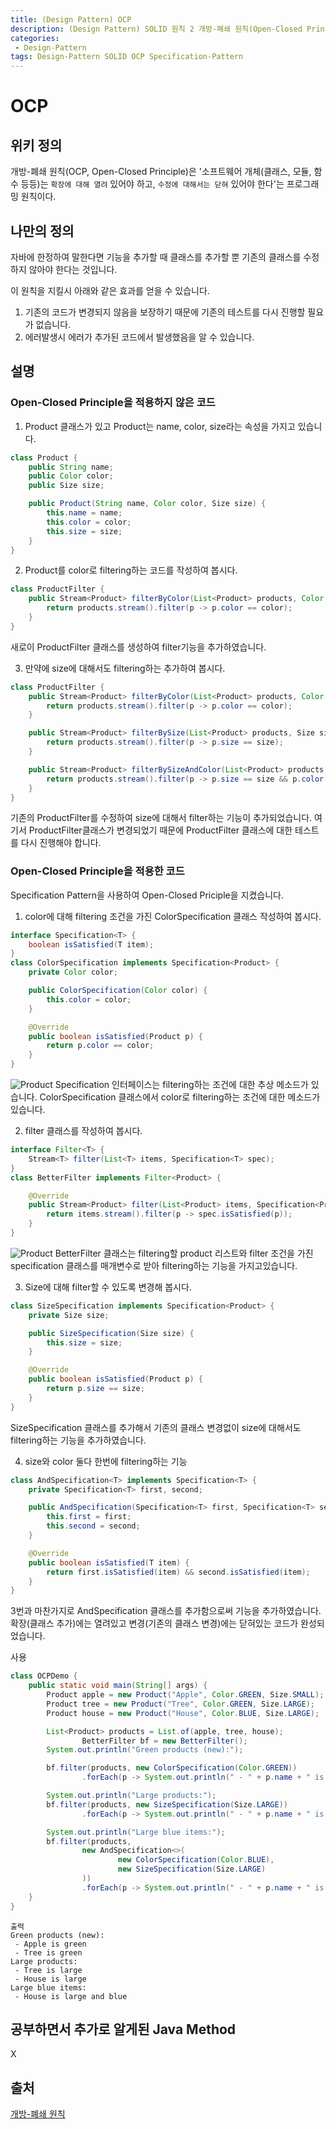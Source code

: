 ```yaml
---
title: (Design Pattern) OCP
description: (Design Pattern) SOLID 원칙 2 개방-폐쇄 원칙(Open-Closed Principle)에 대해 알아보자.
categories:
 - Design-Pattern
tags: Design-Pattern SOLID OCP Specification-Pattern
---
```

# OCP

## 위키 정의
개방-폐쇄 원칙(OCP, Open-Closed Principle)은 '소프트웨어 개체(클래스, 모듈, 함수 등등)는 `확장에 대해 열려` 있어야 하고, `수정에 대해서는 닫혀` 있어야 한다'는 프로그래밍 원칙이다.

## 나만의 정의
자바에 한정하여 말한다면 기능을 추가할 때 클래스를 추가할 뿐 기존의 클래스를 수정하지 않아야 한다는 것입니다.

이 원칙을 지킬시 아래와 같은 효과를 얻을 수 있습니다.
1. 기존의 코드가 변경되지 않음을 보장하기 때문에 기존의 테스트를 다시 진행할 필요가 없습니다.
2. 에러발생시 에러가 추가된 코드에서 발생했음을 알 수 있습니다.

## 설명
### Open-Closed Principle을 적용하지 않은 코드
1. Product 클래스가 있고 Product는 name, color, size라는 속성을 가지고 있습니다.

```java
class Product {
    public String name;
    public Color color;
    public Size size;

    public Product(String name, Color color, Size size) {
        this.name = name;
        this.color = color;
        this.size = size;
    }
}
```

2. Product를 color로 filtering하는 코드를 작성하여 봅시다.
```java
class ProductFilter {
    public Stream<Product> filterByColor(List<Product> products, Color color) {
        return products.stream().filter(p -> p.color == color);
    }
}
```
새로이 ProductFilter 클래스를 생성하여 filter기능을 추가하였습니다.

3. 만약에 size에 대해서도 filtering하는 추가하여 봅시다.
```java
class ProductFilter {
    public Stream<Product> filterByColor(List<Product> products, Color color) {
        return products.stream().filter(p -> p.color == color);
    }

    public Stream<Product> filterBySize(List<Product> products, Size size) {
        return products.stream().filter(p -> p.size == size);
    }

    public Stream<Product> filterBySizeAndColor(List<Product> products, Size size, Color color) {
        return products.stream().filter(p -> p.size == size && p.color == color);
    }
}
```
기존의 ProductFilter를 수정하여 size에 대해서 filter하는 기능이 추가되었습니다.
여기서 ProductFilter클래스가 변경되었기 때문에 ProductFilter 클래스에 대한 테스트를 다시 진행해야 합니다.

### Open-Closed Principle을 적용한 코드
Specification Pattern을 사용하여 Open-Closed Priciple을 지켰습니다.

1. color에 대해 filtering 조건을 가진 ColorSpecification 클래스 작성하여 봅시다.
```java
interface Specification<T> {
    boolean isSatisfied(T item);
}
class ColorSpecification implements Specification<Product> {
    private Color color;

    public ColorSpecification(Color color) {
        this.color = color;
    }

    @Override
    public boolean isSatisfied(Product p) {
        return p.color == color;
    }
}
```
![Product](https://raw.githubusercontent.com/Alencion/Alencion.github.io/master/assets/images/2020-06-25-OCP-1.PNG)
Specification 인터페이스는 filtering하는 조건에 대한 추상 메소드가 있습니다.
ColorSpecification 클래스에서 color로 filtering하는 조건에 대한 메소드가 있습니다.

2. filter 클래스를 작성하여 봅시다.
```java
interface Filter<T> {
    Stream<T> filter(List<T> items, Specification<T> spec);
}
class BetterFilter implements Filter<Product> {

    @Override
    public Stream<Product> filter(List<Product> items, Specification<Product> spec) {
        return items.stream().filter(p -> spec.isSatisfied(p));
    }
}
```
![Product](https://raw.githubusercontent.com/Alencion/Alencion.github.io/master/assets/images/2020-06-25-OCP-2.PNG)
BetterFilter 클래스는 filtering할 product 리스트와 filter 조건을 가진 specification 클래스를 매개변수로 받아 filtering하는 기능을 가지고있습니다.

3. Size에 대해 filter할 수 있도록 변경해 봅시다.
```java
class SizeSpecification implements Specification<Product> {
    private Size size;

    public SizeSpecification(Size size) {
        this.size = size;
    }

    @Override
    public boolean isSatisfied(Product p) {
        return p.size == size;
    }
}
```
SizeSpecification 클래스를 추가해서 기존의 클래스 변경없이 size에 대해서도 filtering하는 기능을 추가하였습니다.

4. size와 color 둘다 한번에 filtering하는 기능
```java
class AndSpecification<T> implements Specification<T> {
    private Specification<T> first, second;

    public AndSpecification(Specification<T> first, Specification<T> second) {
        this.first = first;
        this.second = second;
    }

    @Override
    public boolean isSatisfied(T item) {
        return first.isSatisfied(item) && second.isSatisfied(item);
    }
}
```
3번과 마찬가지로 AndSpecification 클래스를 추가함으로써 기능을 추가하였습니다.
확장(클래스 추가)에는 열려있고 변경(기존의 클래스 변경)에는 닫혀있는 코드가 완성되었습니다.

사용
```java
class OCPDemo {
    public static void main(String[] args) {
        Product apple = new Product("Apple", Color.GREEN, Size.SMALL);
        Product tree = new Product("Tree", Color.GREEN, Size.LARGE);
        Product house = new Product("House", Color.BLUE, Size.LARGE);

        List<Product> products = List.of(apple, tree, house);
                BetterFilter bf = new BetterFilter();
        System.out.println("Green products (new):");

        bf.filter(products, new ColorSpecification(Color.GREEN))
                .forEach(p -> System.out.println(" - " + p.name + " is green"));

        System.out.println("Large products:");
        bf.filter(products, new SizeSpecification(Size.LARGE))
                .forEach(p -> System.out.println(" - " + p.name + " is large"));

        System.out.println("Large blue items:");
        bf.filter(products,
                new AndSpecification<>(
                        new ColorSpecification(Color.BLUE),
                        new SizeSpecification(Size.LARGE)
                ))
                .forEach(p -> System.out.println(" - " + p.name + " is large and blue"));
    }
}
```
```
출력
Green products (new):
 - Apple is green
 - Tree is green
Large products:
 - Tree is large
 - House is large
Large blue items:
 - House is large and blue
```
## 공부하면서 추가로 알게된 Java Method
X

## 출처
[개방-폐쇄 원칙](https://ko.wikipedia.org/wiki/개방-폐쇄_원칙)